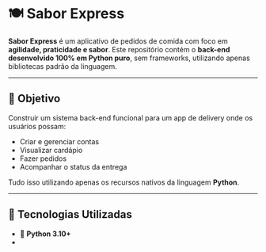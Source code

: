 # 🍽️ Sabor Express

**Sabor Express** é um aplicativo de pedidos de comida com foco em **agilidade, praticidade e sabor**. Este repositório contém o **back-end desenvolvido 100% em Python puro**, sem frameworks, utilizando apenas bibliotecas padrão da linguagem.

---

## 🧠 Objetivo

Construir um sistema back-end funcional para um app de delivery onde os usuários possam:
- Criar e gerenciar contas
- Visualizar cardápio
- Fazer pedidos
- Acompanhar o status da entrega

Tudo isso utilizando apenas os recursos nativos da linguagem **Python**.

---

## 🚀 Tecnologias Utilizadas

- 🐍 **Python 3.10+**
-

